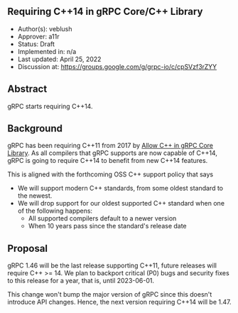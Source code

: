Requiring C++14 in gRPC Core/C++ Library
----
* Author(s): veblush
* Approver: a11r
* Status: Draft
* Implemented in: n/a
* Last updated: April 25, 2022
* Discussion at: https://groups.google.com/g/grpc-io/c/cpSVzf3rZYY

## Abstract

gRPC starts requiring C++14.

## Background

gRPC has been requiring C++11 from 2017 by
[Allow C++ in gRPC Core Library](L6-core-allow-cpp.md). As all compilers
that gRPC supports are now capable of C++14, gRPC is going to require
C++14 to benefit from new C++14 features.

This is aligned with the forthcoming OSS C++ support policy that says

*  We will support modern C++ standards, from some oldest standard to the
   newest.
*  We will drop support for our oldest supported C++ standard when one of the
   following happens:
    *  All supported compilers default to a newer version
    *  When 10 years pass since the standard's release date

## Proposal

gRPC 1.46 will be the last release supporting C++11, future releases will
require C++ >= 14. We plan to backport critical (P0) bugs and security fixes
to this release for a year, that is, until 2023-06-01.

This change won't bump the major version of gRPC since this doesn't introduce
API changes. Hence, the next version requiring C++14 will be 1.47.
